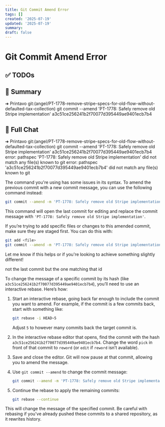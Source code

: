 ```yaml
---
title: Git Commit Amend Error
tags: []
created: '2025-07-19'
updated: '2025-07-19'
summary:
draft: false
---
```


# Git Commit Amend Error

## ✅ TODOs


## 📌 Summary
➜  Printavo git:(angel/PT-1778-remove-stripe-specs-for-old-flow-without-defaulted-tax-collection) git commit --amend 'PT-1778: Safely remove old Stripe implementation' a3c51ce256241b2f70077d395449ae9401ecb7b4

## 🧠 Full Chat


➜  Printavo git:(angel/PT-1778-remove-stripe-specs-for-old-flow-without-defaulted-tax-collection) git commit --amend 'PT-1778: Safely remove old Stripe implementation' a3c51ce256241b2f70077d395449ae9401ecb7b4
error: pathspec 'PT-1778: Safely remove old Stripe implementation' did not match any file(s) known to git
error: pathspec 'a3c51ce256241b2f70077d395449ae9401ecb7b4' did not match any file(s) known to git




The command you're using has some issues in its syntax. To amend the previous commit with a new commit message, you can use the following command instead:

```bash
git commit --amend -m 'PT-1778: Safely remove old Stripe implementation'
```

This command will open the last commit for editing and replace the commit message with `'PT-1778: Safely remove old Stripe implementation'`.

If you’re trying to add specific files or changes to this amended commit, make sure they are staged first. You can do this with:

```bash
git add <file>
git commit --amend -m 'PT-1778: Safely remove old Stripe implementation'
```

Let me know if this helps or if you're looking to achieve something slightly different!

not the last commit but the one matching that id

To change the message of a specific commit by its hash (like `a3c51ce256241b2f70077d395449ae9401ecb7b4`), you’ll need to use an interactive rebase. Here’s how:

1. Start an interactive rebase, going back far enough to include the commit you want to amend. For example, if the commit is a few commits back, start with something like:

   ```bash
   git rebase -i HEAD~5
   ```

   Adjust `5` to however many commits back the target commit is.

2. In the interactive rebase editor that opens, find the commit with the hash `a3c51ce256241b2f70077d395449ae9401ecb7b4`. Change the word `pick` in front of that commit to `reword` (or `edit` if `reword` isn’t available).

3. Save and close the editor. Git will now pause at that commit, allowing you to amend the message.

4. Use `git commit --amend` to change the commit message:

   ```bash
   git commit --amend -m 'PT-1778: Safely remove old Stripe implementation'
   ```

5. Continue the rebase to apply the remaining commits:

   ```bash
   git rebase --continue
   ```

This will change the message of the specified commit. Be careful with rebasing if you've already pushed these commits to a shared repository, as it rewrites history.
